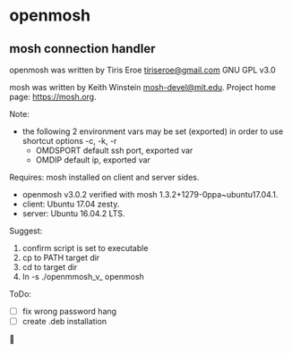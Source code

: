 # openmosh
## mosh connection handler

openmosh was written by Tiris Eroe tiriseroe@gmail.com GNU GPL v3.0

mosh was written by Keith Winstein mosh-devel@mit.edu. Project home page: https://mosh.org.

Note:
  * the following 2 environment vars may be set (exported) in order to use shortcut options -c, -k, -r
	  * OMDSPORT    default ssh port, exported var
	  * OMDIP       default ip, exported var
    
Requires: mosh installed on client and server sides.
  * openmosh v3.0.2 verified with mosh 1.3.2+1279-0ppa~ubuntu17.04.1.
  * client: Ubuntu 17.04 zesty.
  * server: Ubuntu 16.04.2 LTS.

Suggest: 
  1. confirm script is set to executable 
  2. cp to PATH target dir 
  3. cd to target dir 
  4. ln -s ./openmmosh_v_ openmosh

ToDo: 
  - [ ] fix wrong password hang 
  - [ ] create .deb installation

:koala:
